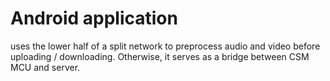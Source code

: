 # Android application

uses the lower half of a split network to preprocess audio and video before uploading / downloading. Otherwise, it serves as a bridge between CSM MCU and server.
